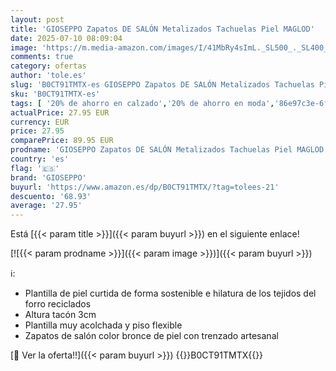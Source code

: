 ```yaml
---
layout: post
title: 'GIOSEPPO Zapatos DE SALÓN Metalizados Tachuelas Piel MAGLOD'
date: 2025-07-10 08:09:04
image: 'https://m.media-amazon.com/images/I/41MbRy4sImL._SL500_._SL400_.jpg'
comments: true
category: ofertas
author: 'tole.es'
slug: 'B0CT91TMTX-es GIOSEPPO Zapatos DE SALÓN Metalizados Tachuelas Piel MAGLOD'
sku: 'B0CT91TMTX-es'
tags: [ '20% de ahorro en calzado','20% de ahorro en moda','86e97c3e-6ff8-4d3f-b29f-3a584bbab339_0','86e97c3e-6ff8-4d3f-b29f-3a584bbab339_1201','Arborist Merchandising Root','Boutique para mujer','Custom Stores','Gioseppo','Moda','Moda Mujer','Prime Student -10% adicional en una selección de Moda','Self Service','Special Features Stores','Zapatos de tacón','Zapatos para mujer','Zapatos: -10% adicional en una selección de Moda','c8538d25-3af9-48d3-aeff-5f3ce5572a36_0','c8538d25-3af9-48d3-aeff-5f3ce5572a36_1501','c8538d25-3af9-48d3-aeff-5f3ce5572a36_4801','c8538d25-3af9-48d3-aeff-5f3ce5572a36_8301','gioseppo','zapatos','🇪🇸', ]
actualPrice: 27.95 EUR
currency: EUR
price: 27.95
comparePrice: 89.95 EUR
prodname: 'GIOSEPPO Zapatos DE SALÓN Metalizados Tachuelas Piel MAGLOD'
country: 'es'
flag: '🇪🇸'
brand: 'GIOSEPPO'
buyurl: 'https://www.amazon.es/dp/B0CT91TMTX/?tag=tolees-21'
descuento: '68.93'
average: '27.95'
---
```


Está [{{< param title >}}]({{< param buyurl >}}) en el siguiente enlace!

[![{{< param prodname >}}]({{< param image >}})]({{< param buyurl >}})

ℹ️:

- Plantilla de piel curtida de forma sostenible e hilatura de los tejidos del forro reciclados
- Altura tacón 3cm
- Plantilla muy acolchada y piso flexible
- Zapatos de salón color bronce de piel con trenzado artesanal

[🛒 Ver la oferta!!]({{< param buyurl >}})
{{<world>}}B0CT91TMTX{{</world>}}
